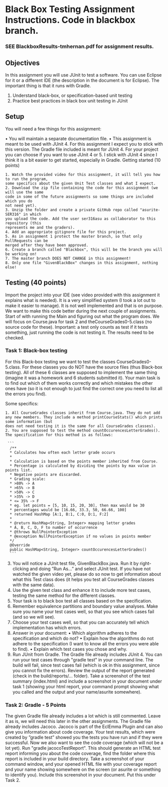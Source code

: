 # Black Box Testing Assignment Instructions. Code in blackbox branch.
### SEE BlackboxResults-tmhernan.pdf for assignment results.

## Objectives
In this assignment you will use JUnit to test a software. You can use Eclipse for it or
a different IDE (the description in the document is for Eclipse). The important thing is
that it runs with Gradle.
  1. Understand black-box, or specification-based unit testing
  2. Practice best practices in black box unit testing in JUnit

## Setup
You will need a few things for this assignment:

  • You will maintain a separate documentation file.
  • This assignment is meant to be used with JUnit 4. For this assignment I expect you
  to stick with this version. The Gradle file included is meant for JUnit 4. For your
  project you can choose if you want to use JUnit 4 or 5. I stick with JUnit 4 since I
  think it is a bit easier to get started, especially in Gradle.
  Getting started (10 points)
  
    1. Watch the provided video for this assignment, it will tell you how to run the program,
    some specifics about the given Unit Test classes and what I expect.
    2. Download the zip file containing the code for this assignment (we will use the same
    code in some of the future assignments so some things are included which you do
    not need yet).
    3. Unzip the folder and create a private GitHub repo called "asurite-SER316" in which
    you upload the code. Add the user ser316asu as collaborator to this repository (this
    represents me and the graders).
    4. Add an appropriate gitignore file for this project.
    5. As in assignment 1 protect the master branch, so that only PullRequests can be
    merged after they have been approved.
    6. Create a branch called "Blackbox", this will be the branch you will be working on!
    7. The master branch DOES NOT CHANGE in this assignment!
    8. Only one file "GivenBlackBox" changes in this assignment, nothing else!
    
## Testing (40 points)
  Import the project into your IDE (see video provided with this assignment it explains
  what is needed).
  It is a very simplified system (I took a lot out to make it easier to manage). It is not
  well implemented and that is on purpose. We want to make this code better during the
  next couple of assignments.
  Start of with running the Main and figuring out what the program does. We will focus
  on Course.java for task 2 and theCourseGrades0-5.class (no source code for these).
  Important: a test only counts as test if it tests something, just running the code is not
  testing it. The results need to be checked.

### Task 1: Black-box testing
  For this Black-box testing we want to test the classes CourseGrades0-5.class. For these
  classes you do NOT have the source files (thus Black-box testing). All of these 6 classes
  are supposed to implement the same thing (imagine it was a homework and 6 students
  submitted it).
  Your main task is to find out which of them works correctly and which mistakes the
  other ones have (so it is not enough to just find the correct one you need to list all the
  errors you find).
  
  Some specifics:
  
    1. All CourseGrades classes inherit from Course.java. They do not add any new members. They include a method printCourseStats() which prints some information (but
    does not need testing it is the same for all CourseGrades classes).
    2. You are supposed to test the method countOccurencesLetterGrades(). The specification for this method is as follows:
     
     ```
      /**
      * Calculates how often each letter grade occurs
      *
      * Calculation is based on the points member inherited from Course.
      * Percentage is calculated by dividing the points by max value in points list.
      * Negative points are discarded.
      * Grading scale:
      * >80% -> A
      * >65% -> B
      * >50% -> C
      * >35% -> D
      * <= 35% -> F
      * eg. let points = [5, 10, 15, 20, 30], then max would be 30
      * percentages would be [16.66, 33.3, 50, 66.66, 100]
      * returned HashMap [A:1, B:1, C:0, D:1, F:2]
      *
      * @return HashMap<String, Integer> mapping letter grades
      * A, B, C, D, F to number of occurrence
      * @throws NullPointerException
      * @exception NullPointerException if no values in points member
      */
      @Override
      public HashMap<String, Integer> countOccurencesLetterGrades()
      ```
      
  3. You will notice a JUnit test file, GivenBlackBox.java. Run it by right-clicking and
  doing ”Run As...” and select JUnit test. If you have not watched the given video
  yet, please do so now to get information about what this Test class does (it helps
  you test all CourseGrades classes with the same data).
  4. Use the given test class and enhance it to include more test cases, testing the same
  method for the different classes.
  5. Your task is to black box test all classes based on the specification.
  6. Remember equivalence partitions and boundary value analyses. Make sure you name
  your test cases well, so that you see which cases fail (and so we will see).
  7. Choose your test cases well, so that you can accurately tell which implementation
  has which errors.
  8. Answer in your document:
  • Which algorithm adheres to the specification and which do not?
  • Explain how the algorithms do not adhere to the specification (I want to know
  all the errors you were able to find).
  • Explain which test cases you chose and why.
  9. Run JUnit from Gradle. The Gradle file already includes JUnit 4. You can run your
  test cases through "gradle test" in your command line. The build will fail, since test
  cases fail (which is ok in this assignment, since you cannot fix the errors).
  Review the output of the report generated (check in the build/reports/... folder).
  Take a screenshot of the test summary (index.html) and include a screenshot in your
  document under task 1 (showing your html report, your command prompt showing
  what you called and the output and your name/asurite somewhere).

### Task 2: Gradle - 5 Points
The given Gradle file already includes a lot which is still commented. Leave it as is, we
will need this later in the other assignments.
The Gradle file already includes Jacoco. Jacoco is part of the EclEmma Plugin and can
also give you information about code coverage. Your test results, which were created by
”gradle test” showed you the tests you have run and if they were successful. Now we also
want to see the code coverage (which will not be a lot yet).
Run "gradle jacocoTestReport". This should generate an HTML test report informing
you about the code coverage, find the folder where this report is included in your build
directory.
Take a screenshot of your command window, and your opened HTML file with your
coverage report and your name showing somewhere on the screen (or asurite or something
to identify you). Include this screenshot in your document. Put this under Task 2.
